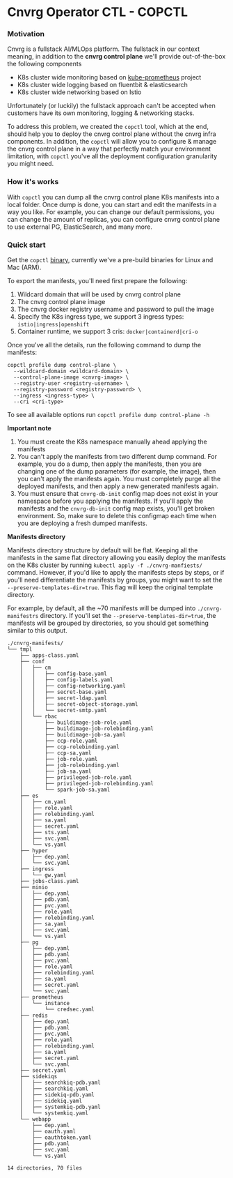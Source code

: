 # Cnvrg Operator CTL - COPCTL

### Motivation 
Cnvrg is a fullstack AI/MLOps platform. 
The fullstack in our context meaning, in addition to the **cnvrg control plane** 
we'll provide out-of-the-box the following components 
* K8s cluster wide monitoring based on [kube-prometheus](https://github.com/prometheus-operator/kube-prometheus) project
* K8s cluster wide logging based on fluentbit & elasticsearch 
* K8s cluster wide networking based on Istio 

Unfortunately (or luckily) the fullstack approach can't be accepted when customers 
have its own monitoring, logging & networking stacks.  

To address this problem, we created the `copctl` tool, which at the end, should help 
you to deploy the cnvrg control plane without the cnvrg infra components. 
In addition, the `copctl` will allow you to configure & manage the cnvrg control plane 
in a way that perfectly match your environment limitation, with `copctl` you've all the deployment configuration 
granularity you might need.


### How it's works 
With `copctl` you can dump all the cnvrg control plane K8s manifests into a local folder. 
Once dump is done, you can start and edit the manifests in a way you like.
For example, you can change our default permissions, you can change the amount of replicas,
you can configure cnvrg control plane to use external PG, ElasticSearch, and many more.

### Quick start 
Get the `copctl` [binary](https://github.com/AccessibleAI/cnvrg-operator/releases/tag/4.3.6-DEV-14449-export-manifests-cli), currently we've a pre-build binaries for Linux and Mac (ARM).

To export the manifests, you'll need first prepare the following:
1. Wildcard domain that will be used by cnvrg control plane
2. The cnvrg control plane image 
3. The cnvrg docker registry username and password to pull the image
4. Specify the K8s ingress type, we support 3 ingress types: `istio|ingress|openshift`
5. Container runtime, we support 3 cris: `docker|containerd|cri-o`

Once you've all the details, run the following command to dump the manifests:

```shell
copctl profile dump control-plane \
  --wildcard-domain <wildcard-domain> \
  --control-plane-image <cnvrg-image> \
  --registry-user <registry-username> \
  --registry-password <registry-password> \
  --ingress <ingress-type> \
  --cri <cri-type>
```
To see all available options run `copctl profile dump control-plane -h`

**Important note**
1. You must create the K8s namespace manually ahead applying the manifests
2. You can't apply the manifests from two different dump command.
For example, you do a dump, then apply the manifests, then you are changing one of the 
dump parameters (for example, the image), then you can't apply the manifests again.
You must completely purge all the deployed manifests, and then apply a new generated manifests again. 
3. You must ensure that `cnvrg-db-init` config map does not exist in your namespace
before you applying the manifests. If you'll apply the manifests and the `cnvrg-db-init`
config map exists, you'll get broken environment. So, make sure to delete this configmap
each time when you are deploying a fresh dumped manifests.

**Manifests directory**

Manifests directory structure by default will be flat. 
Keeping all the manifests in the same flat directory allowing you easily 
deploy the manifests on the K8s cluster by running `kubectl apply -f ./cnvrg-manfiests/` 
command.
However, if you'd like to apply the manifests steps by steps, or if you'll 
need differentiate the manifests by groups, you might want to set 
the `--preserve-templates-dir=true`. This flag will keep the original template
directory.

For example, by default, all the ~70 manifests will be dumped into `./cnvrg-manifestrs` 
directory.
If you'll set the `--preserve-templates-dir=true`, the manifests will be grouped 
by directories, so you should get something similar to this output. 
```shell
./cnvrg-manifests/
└── tmpl
    ├── apps-class.yaml
    ├── conf
    │   ├── cm
    │   │   ├── config-base.yaml
    │   │   ├── config-labels.yaml
    │   │   ├── config-networking.yaml
    │   │   ├── secret-base.yaml
    │   │   ├── secret-ldap.yaml
    │   │   ├── secret-object-storage.yaml
    │   │   └── secret-smtp.yaml
    │   └── rbac
    │       ├── buildimage-job-role.yaml
    │       ├── buildimage-job-rolebinding.yaml
    │       ├── buildimage-job-sa.yaml
    │       ├── ccp-role.yaml
    │       ├── ccp-rolebinding.yaml
    │       ├── ccp-sa.yaml
    │       ├── job-role.yaml
    │       ├── job-rolebinding.yaml
    │       ├── job-sa.yaml
    │       ├── privileged-job-role.yaml
    │       ├── privileged-job-rolebinding.yaml
    │       └── spark-job-sa.yaml
    ├── es
    │   ├── cm.yaml
    │   ├── role.yaml
    │   ├── rolebinding.yaml
    │   ├── sa.yaml
    │   ├── secret.yaml
    │   ├── sts.yaml
    │   ├── svc.yaml
    │   └── vs.yaml
    ├── hyper
    │   ├── dep.yaml
    │   └── svc.yaml
    ├── ingress
    │   └── gw.yaml
    ├── jobs-class.yaml
    ├── minio
    │   ├── dep.yaml
    │   ├── pdb.yaml
    │   ├── pvc.yaml
    │   ├── role.yaml
    │   ├── rolebinding.yaml
    │   ├── sa.yaml
    │   ├── svc.yaml
    │   └── vs.yaml
    ├── pg
    │   ├── dep.yaml
    │   ├── pdb.yaml
    │   ├── pvc.yaml
    │   ├── role.yaml
    │   ├── rolebinding.yaml
    │   ├── sa.yaml
    │   ├── secret.yaml
    │   └── svc.yaml
    ├── prometheus
    │   └── instance
    │       └── credsec.yaml
    ├── redis
    │   ├── dep.yaml
    │   ├── pdb.yaml
    │   ├── pvc.yaml
    │   ├── role.yaml
    │   ├── rolebinding.yaml
    │   ├── sa.yaml
    │   ├── secret.yaml
    │   └── svc.yaml
    ├── secret.yaml
    ├── sidekiqs
    │   ├── searchkiq-pdb.yaml
    │   ├── searchkiq.yaml
    │   ├── sidekiq-pdb.yaml
    │   ├── sidekiq.yaml
    │   ├── systemkiq-pdb.yaml
    │   └── systemkiq.yaml
    └── webapp
        ├── dep.yaml
        ├── oauth.yaml
        ├── oauthtoken.yaml
        ├── pdb.yaml
        ├── svc.yaml
        └── vs.yaml

14 directories, 70 files
```








